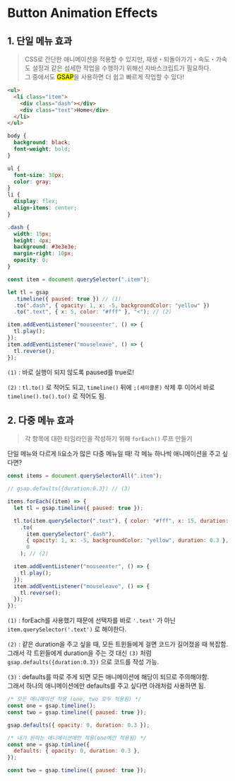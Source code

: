# Button Animation Effects

## 1. 단일 메뉴 효과

> CSS로 간단한 애니메이션을 적용할 수 있지만, 재생・되돌아가기・속도・가속도 설정과 같은 섬세한 작업을 수행하기 위해선 자바스크립트가 필요하다.  
> 그 중에서도 <mark>GSAP</mark>을 사용하면 더 쉽고 빠르게 작업할 수 있다!

```html
<ul>
  <li class="item">
    <div class="dash"></div>
    <div class="text">Home</div>
  </li>
</ul>
```

```css
body {
  background: black;
  font-weight: bold;
}

ul {
  font-size: 30px;
  color: gray;
}
li {
  display: flex;
  align-items: center;
}

.dash {
  width: 15px;
  height: 4px;
  background: #3e3e3e;
  margin-right: 10px;
  opacity: 0;
}
```

```jsx
const item = document.querySelector(".item");

let tl = gsap
  .timeline({ paused: true }) // (1)
  .to(".dash", { opacity: 1, x: -5, backgroundColor: "yellow" })
  .to(".text", { x: 5, color: "#fff" }, "<"); // (2)

item.addEventListener("mouseenter", () => {
  tl.play();
});
item.addEventListener("mouseleave", () => {
  tl.reverse();
});
```

`(1)` : 바로 실행이 되지 않도록 paused를 true로!

`(2)` : `tl.to()` 로 적어도 되고, `timeline()` 뒤에 `;(세미콜론)` 삭제 후 이어서 바로 `timeline().to().to()` 로 적어도 됨.

## 2. 다중 메뉴 효과

> 각 항목에 대한 타임라인을 작성하기 위해 `forEach()` 루프 만들기

단일 메뉴와 다르게 li요소가 많은 다중 메뉴일 때! 각 메뉴 하나씩 애니메이션을 주고 싶다면?

```jsx
const items = document.querySelectorAll(".item");

// gsap.defaults({duration:0.3}) // (3)

items.forEach((item) => {
  let tl = gsap.timeline({ paused: true });

  tl.to(item.querySelector(".text"), { color: "#fff", x: 15, duration: 0.3 }) // (1)
    .to(
      item.querySelector(".dash"),
      { opacity: 1, x: -5, backgroundColor: "yellow", duration: 0.3 },
      0
    ); // (2)

  item.addEventListener("mouseenter", () => {
    tl.play();
  });
  item.addEventListener("mouseleave", () => {
    tl.reverse();
  });
});
```

`(1)` : forEach를 사용했기 때문에 선택자를 바로 `'.text'` 가 아닌 `item.querySelector('.text')` 로 해야한다.

`(2)` : 같은 duration을 주고 싶을 때, 모든 트윈들에게 걸면 코드가 길어졌을 때 복잡함. 그래서 각 트윈들에게 duration을 주는 것 대신 `(3)` 처럼 `gsap.defaults({duration:0.3})` 으로 코드를 작성 가능.

`(3)` : defaults를 따로 주게 되면 모든 애니메이션에 해당이 되므로 주의해야함.  
그래서 하나의 애니메이션에만 defaults를 주고 싶다면 아래처럼 사용하면 됨.

```jsx
/* 모든 애니메이션 적용 (one, two 모두 적용됨) */
const one = gsap.timeline();
const two = gsap.timeline({ paused: true });

gsap.defaults({ opacity: 0, duration: 0.3 });

/* 내가 원하는 애니메이션에만 적용(one에만 적용됨) */
const one = gsap.timline({
  defaults: { opacity: 0, duration: 0.3 },
});

const two = gsap.timeline({ paused: true });
```
